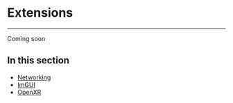 # Extensions
---
Coming soon

## In this section
* [Networking](networking.md)
* [ImGUI](imgui.md)
* [OpenXR](openxr.md)